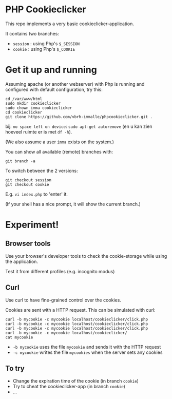 # PHP Cookieclicker

This repo implements a very basic cookieclicker-application.

It contains two branches:

- `session` : using Php's `$_SESSION`
- `cookie` : using Php's `$_COOKIE`

# Get it up and running

Assuming apache (or another webserver) with Php is running
and configured with default configuration, try this:

```
cd /var/www/html
sudo mkdir cookieclicker
sudo chown imma cookieclicker
cd cookieclicker
git clone https://github.com/vbrh-immalle/phpcookieclicker.git .
```
bij: `no space left on device`: `sudo apt-get autoremove` (en u kan zien hoeveel ruimte er is met `df -h`).

(We also assume a user `imma` exists on the system.)

You can show all available (remote) branches with:

```
git branch -a
```

To switch between the 2 versions:

```
git checkout session
git checkout cookie
```
E.g. `vi index.php` to 'enter' it.

(If your shell has a nice prompt, it will show the current branch.)

# Experiment!

## Browser tools

Use your browser's developer tools to check the cookie-storage
while using the application.

Test it from different profiles (e.g. incognito modus)

## Curl

Use curl to have fine-grained control over the cookies.

Cookies are sent with a HTTP request.
This can be simulated with curl:

```
curl -b mycookie -c mycookie localhost/cookieclicker/click.php
curl -b mycookie -c mycookie localhost/cookieclicker/click.php
curl -b mycookie -c mycookie localhost/cookieclicker/click.php
curl -b mycookie -c mycookie localhost/cookieclicker/
cat mycookie
```

- `-b mycookie` uses the file `mycookie` and sends it with the HTTP request
- `-c mycookie` writes the file `mycookies` when the server sets any cookies

## To try

- Change the expiration time of the cookie (in branch `cookie`)
- Try to cheat the cookieclicker-app (in branch `cookie`)
- ...
